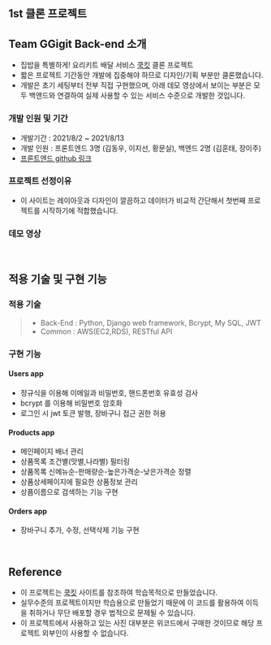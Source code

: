 ## 1st 클론 프로젝트 
## Team GGigit Back-end 소개

-  집밥을 특별하게! 요리키트 배달 서비스 [쿡킷](https://www.cjcookit.com) 클론 프로젝트
- 짧은 프로젝트 기간동안 개발에 집중해야 하므로 디자인/기획 부분만 클론했습니다.
- 개발은 초기 세팅부터 전부 직접 구현했으며, 아래 데모 영상에서 보이는 부분은 모두 백앤드와 연결하여 실제 사용할 수 있는 서비스 수준으로 개발한 것입니다.

### 개발 인원 및 기간

- 개발기간 : 2021/8/2 ~ 2021/8/13
- 개발 인원 : 프론트엔드 3명 (김동우, 이지선, 황문실), 백엔드 2명 (김훈태, 장이주)
- [프론트엔드 github 링크](https://github.com/wecode-bootcamp-korea/23-1st-ggugit-frontend)

### 프로젝트 선정이유

- 이 사이트는 레이아웃과 디자인이 깔끔하고 데이터가 비교적 간단해서 첫번째 프로젝트를 시작하기에 적합했습니다.

### 데모 영상



<br>

## 적용 기술 및 구현 기능

### 적용 기술

> - Back-End : Python, Django web framework, Bcrypt, My SQL, JWT
> - Common : AWS(EC2,RDS), RESTful API


### 구현 기능

#### Users app
- 정규식을 이용해 이메일과 비밀번호, 핸드폰번호 유효성 검사
- bcrypt 를 이용해 비밀번호 암호화
- 로그인 시 jwt 토큰 발행, 장바구니 접근 권한 허용

#### Products app
- 메인페이지 배너 관리
- 상품목록 조건별(맛별,나라별) 필터링
- 상품목록 신메뉴순-판매량순-높은가격순-낮은가격순 정렬
- 상품상세페이지에 필요한 상품정보 관리
- 상픔이름으로 검색하는 기능 구현


#### Orders app
- 장바구니 추가, 수정, 선택삭제 기능 구현

<br>

## Reference

- 이 프로젝트는 [쿡킷](https://www.cjcookit.com) 사이트를 참조하여 학습목적으로 만들었습니다.
- 실무수준의 프로젝트이지만 학습용으로 만들었기 때문에 이 코드를 활용하여 이득을 취하거나 무단 배포할 경우 법적으로 문제될 수 있습니다.
- 이 프로젝트에서 사용하고 있는 사진 대부분은 위코드에서 구매한 것이므로 해당 프로젝트 외부인이 사용할 수 없습니다.
